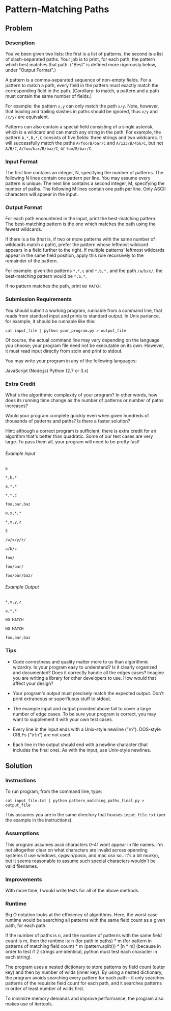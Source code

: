 # Pattern-Matching Paths 

## Problem 
### Description 

You've been given two lists: the first is a list of patterns, the second 
is a list of slash-separated paths. Your job is to print, for each path, 
the pattern which best matches that path. ("Best" is defined more 
rigorously below, under "Output Format".) 

A pattern is a comma-separated sequence of non-empty fields. For a 
pattern to match a path, every field in the pattern must exactly match 
the corresponding field in the path. (Corollary: to match, a pattern and 
a path must contain the same number of fields.) 

For example: the pattern `x,y` can only match the path `x/y`. Note, however, that leading and trailing slashes in paths should be ignored, thus `x/y` and `/x/y/` are equivalent. 

Patterns can also contain a special field consisting of a single 
asterisk, which is a wildcard and can match any string in the path. 
For example, the pattern `A,*,B,*,C` consists of five fields: three 
strings and two wildcards. It will successfully match the paths 
`A/foo/B/bar/C` and `A/123/B/456/C`, but not `A/B/C`, 
`A/foo/bar/B/baz/C`, or `foo/B/bar/C`. 

### Input Format 

The first line contains an integer, N, specifying the number of 
patterns. The following N lines contain one pattern per line. You may 
assume every pattern is unique. The next line contains a second integer, 
M, specifying the number of paths. The following M lines contain one 
path per line. Only ASCII characters will appear in the input. 

### Output Format 

For each path encountered in the input, print the best-matching 
pattern. The best-matching pattern is the one which matches the path 
using the fewest wildcards. 

If there is a tie (that is, if two or more patterns with the same number 
of wildcards match a path), prefer the pattern whose leftmost wildcard 
appears in a field further to the right. If multiple patterns' leftmost 
wildcards appear in the same field position, apply this rule recursively 
to the remainder of the pattern. 

For example: given the patterns `*,*,c` and `*,b,*,` and the path 
`/a/b/c/`, the best-matching pattern would be `*,b,*`. 

If no pattern matches the path, print `NO MATCH`. 

### Submission Requirements 

You should submit a working program, runnable from a command line, that 
reads from standard input and prints to standard output. In Unix 
parlance, for example, it should be runnable like this: 

`cat input_file | python your_program.py > output_file `

Of course, the actual command line may vary depending on the language 
you choose; your program file need not be executable on its own. 
However, it must read input directly from stdin and print to stdout. 

You may write your program in any of the following languages: 

JavaScript (Node.js) 
Python (2.7 or 3.x) 

### Extra Credit 
What's the algorithmic complexity of your program? In other words, how 
does its running time change as the number of patterns or number of 
paths increases? 

Would your program complete quickly even when given hundreds of 
thousands of patterns and paths? Is there a faster solution? 

Hint: although a correct program is sufficient, there is extra credit 
for an algorithm that's better than quadratic. Some of our test cases 
are very large. To pass them all, your program will need to be pretty 
fast! 

###### Example Input 

`6 `

`*,b,* `

`a,*,*` 

`*,*,c `

`foo,bar,baz `

`w,x,*,* `

`*,x,y,z `

`5 `

`/w/x/y/z/ `

`a/b/c `

`foo/ `

`foo/bar/ `

`foo/bar/baz/ `


###### Example Output 

`*,x,y,z `

`a,*,* `

`NO MATCH `

`NO MATCH `

`foo,bar,baz `

### Tips 

- Code correctness and quality matter more to us than algorithmic wizardry. Is your program easy to understand? Is it clearly organized and documented? Does it correctly handle all the edges cases? Imagine you are writing a library for other developers to use. How would that affect your design? 

- Your program's output must precisely match the expected output. Don't print extraneous or superfluous stuff to stdout. 

- The example input and output provided above fail to cover a large number of edge cases. To be sure your program is correct, you may want to supplement it with your own test cases. 

- Every line in the input ends with a Unix-style newline ("\n"). DOS-style CRLFs ("\r\n") are not used. 

- Each line in the output should end with a newline character (that includes the final one). As with the input, use Unix-style newlines.

## Solution

### Instructions
To run program, from the command line, type:

`cat input_file.txt | python pattern_matching_paths_final.py > output_file` 

This assumes you are in the same directory that houses `input_file.txt` (per the example in the instructions).

### Assumptions
This program assumes ascii characters 0-41 wont appear in file names.  I'm not altogether clear on what characters are invalid across operating systems (I use windows, cygwin/posix, and mac osx so.. it's a bit murky), but it seems reasonable to assume such special characters wouldn't be valid filenames.

### Improvements
With more time, I would write tests for all of the above methods.  

### Runtime
Big O notation looks at the efficiency of algorithms.
Here, the worst case runtime would be searching all patterns with the same field count as a given path, for each path.

If the number of paths is n, and the number of patterns with the same field count is m, then the runtime is:
n (for path in paths) * m (for pattern in patterns of matching field count) * m (pattern.split()) * \[n * m\] (because in order to test if 2 strings are identical, python must test each character in each string).

The program uses a nested dictionary to store patterns by field count (outer key) and then by number of wilds (inner key).  By using a nested dictionary, the program avoids searching every pattern for each path - it only searches patterns of the requisite field count for each path, and it searches patterns in order of least number of wilds first.  

To minimize memory demands and improve performance, the program also makes use of itertools.  
